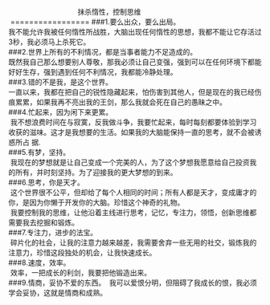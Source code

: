 
                                    抹杀惰性，控制思维
                                    =================
###1.要么出众，要么出局。</br>
  我不能允许我被任何惰性所战胜，大脑出现任何惰性的思想，我都不能让它存活过3秒，我必须马上杀死它。 </br>
###2.世界上所有的不利情况，都是当事者能力不足造成的。</br>
  既然我自己那么想要别人尊敬，那我必须让自己变强，强到可以在任何环境下都能好好生存，强到遇到任何不利情况，我都能冷静处理。 </br>
###3.错的不是我，是这个世界。 </br>
  一直以来，我都在把自己的锐性隐藏起来，怕伤害到其他人，但是现在的我已经伤痕累累，如果我再不亮出我的王剑，那么我就会死在自己的愚昧之中。</br>
###4.忙起来，因为闲下来更累。</br>
  我不想浪费时间在与寂寞，反我做斗争，我要忙起来，每时每刻都要体验到学习收获的滋味。这才是我想要的生活。如果我的大脑能保持一直的思考，就不会被诱惑所占  据.</br>
###5.有梦，坚持。</br>
  我现在的梦想就是让自己变成一个完美的人，为了这个梦想我愿意给自己投资我的所有，并时刻坚持。为了迎接我的更大梦想的到来。</br>
###6.思考，你是天才。</br>
  这个世界很不公平，但却给了每个人相同的时间；所有人都是天才，变成庸才的你，是因为你懒于开发你的大脑。珍惜这个神奇的礼物。</br>
  我要控制我的思维，让他沿着主线进行思考，记忆，专注力，领悟，创新思维都需要我去挖掘和锻炼。</br>
###7.专注力，进步的法宝。</br>
  碎片化的社会，让我的注意力越来越差，我需要舍弃一些无用的社交，锻炼我的注意力，珍惜这段独处的机会，让我快速成长。</br>
###8.速度，效率。</br>
  效率，一把成长的利剑，我要把他锻造出来。</br>
###9.情商，妥协不爱的东西。
  我可以爱恨分明，但阻碍了我成长的恨，我必须学会妥协，这就是情商和成熟。
